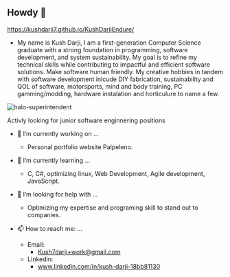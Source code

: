 ## Howdy 👋

<!--
**Palpeleno/Palpeleno** is a ✨ _special_ ✨ repository because its `README.md` (this file) appears on your GitHub profile.

Here are some ideas to get you started:

- 🔭 I’m currently working on ...
- 🌱 I’m currently learning ...
- 👯 I’m looking to collaborate on ...
- 🤔 I’m looking for help with ...
- 💬 Ask me about ...
- 📫 How to reach me: ...
- 😄 Pronouns: ...
- ⚡ Fun fact: ...
-->
https://kushdarji7.github.io/KushDarjiEndure/

- My name is Kush Darji, I am a first-generation Computer Science graduate with a strong foundation in programming, software development, and system sustainability. My goal is to refine my technical skills while contributing to impactful and efficient software solutions. Make software human friendly.
My creative hobbies in tandem with software development inlcude DIY fabrication, sustainability and QOL of software, motorsports, mind and body training, PC gamming/modding, hardware instalation and horticulure to name a few.

![halo-superintendent](https://github.com/user-attachments/assets/c60419b1-00b5-4049-b1ed-764455c46d73)

Activly looking for junior software enginnering positions  

- 🔭 I’m currently working on ...
    - Personal portfolio website Palpeleno.

- 🌱 I’m currently learning ...
    - C, C#, optimizing linux, Web Development, Agile development, JavaScript.

- 🤔 I’m looking for help with ...
    - Optimizing my expertise and programing skill to stand out to companies.

- 📫 How to reach me: ...
    - Email:
        - Kush7darji+work@gmail.com
    - Linkedin:
        - www.linkedin.com/in/kush-darji-18bb81130

